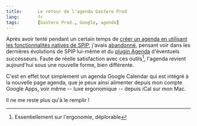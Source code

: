 ```yaml
--- 
title:      Le retour de l'agenda Gastero Prod 
lang:       fr 
tags:       [Gastero Prod., Google, agenda]
---
```


Après avoir tenté pendant un certain temps de [créer un agenda en utilisant les fonctionnalités natives de SPIP](/2003/12/le-meme-agenda-que-gastero-prod-avec-spip.html), j'avais [abandonné](/2005/11/la-fin-de-l-agenda-gastero-prod.html), pensant voir dans les dernières évolutions de SPIP lui-même et du [plugin Agenda](http://www.spip-contrib.net/Plugin-Agenda) d'éventuels successeurs. Faute de réelle satisfaction avec ces outils[^1], l'agenda revient aujourd'hui sous une nouvelle forme, bien différente.


[^1]: Essentiellement sur l'ergonomie, déplorable

C'est en effet tout simplement un agenda Google Calendar qui est intégré à la nouvelle page agenda, que je peux ainsi alimenter depuis mon compte Google Apps, voir même -- luxe ergonomique -- depuis iCal sur mon Mac.

Il ne me reste plus qu'à le remplir !

